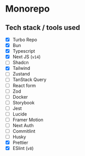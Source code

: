 # Monorepo

## Tech stack / tools used

- [x] Turbo Repo
- [x] Bun
- [x] Typescript
- [x] Next JS (`v14`)
- [ ] Shadcn
- [x] Tailwind
- [ ] Zustand
- [ ] TanStack Query
- [ ] React form
- [ ] Zod
- [ ] Docker
- [ ] Storybook
- [ ] Jest
- [ ] Lucide
- [ ] Framer Motion
- [ ] Next Auth
- [ ] Commitlint
- [ ] Husky
- [x] Prettier
- [x] ESlint (`v8`)

